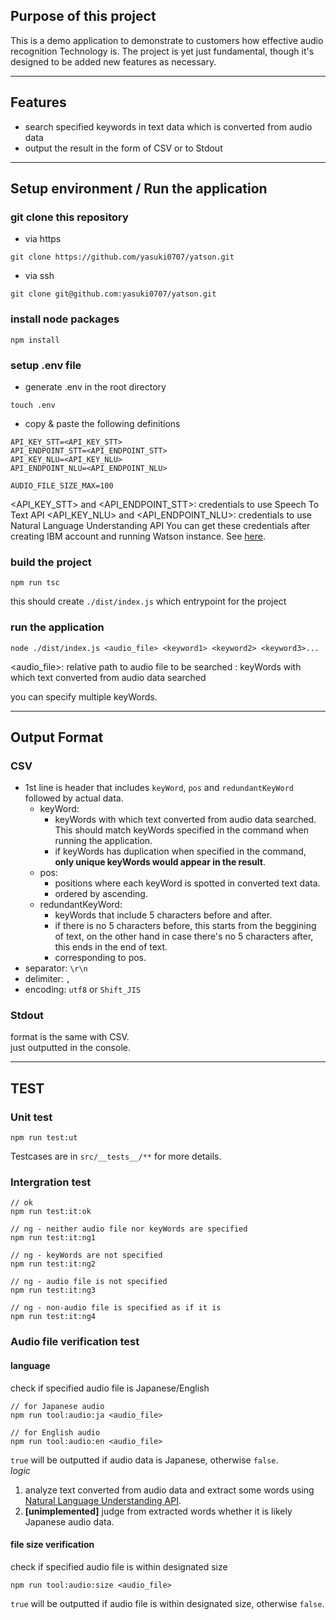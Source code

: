 ## Purpose of this project
This is a demo application to demonstrate to customers how effective audio recognition Technology is.
The project is yet just fundamental, though it's designed to be added new features as necessary.

---

## Features
- search specified keywords in text data which is converted from audio data
- output the result in the form of CSV or to Stdout

---

## Setup environment / Run the application
### git clone this repository
- via https
```
git clone https://github.com/yasuki0707/yatson.git
```
- via ssh
```
git clone git@github.com:yasuki0707/yatson.git
```

### install node packages
```
npm install
```

### setup .env file
- generate .env in the root directory
```
touch .env
```
- copy & paste the following definitions
```
API_KEY_STT=<API_KEY_STT>
API_ENDPOINT_STT=<API_ENDPOINT_STT>
API_KEY_NLU=<API_KEY_NLU>
API_ENDPOINT_NLU=<API_ENDPOINT_NLU>

AUDIO_FILE_SIZE_MAX=100
```
<API_KEY_STT> and <API_ENDPOINT_STT>: credentials to use Speech To Text API
<API_KEY_NLU> and <API_ENDPOINT_NLU>: credentials to use Natural Language Understanding API
You can get these credentials after creating IBM account and running Watson instance. See [here](https://cloud.ibm.com/registration?target=/developer/watson&cm_sp=WatsonPlatform-WatsonServices-_-OnPageNavLink-IBMWatson_SDKs-_-Node).

### build the project
```
npm run tsc
```
this should create `./dist/index.js` which entrypoint for the project

### run the application
```
node ./dist/index.js <audio_file> <keyword1> <keyword2> <keyword3>...
```
<audio_file>: relative path to audio file to be searched
<keywordx>: keyWords with which text converted from audio data searched 

you can specify multiple keyWords.

---

## Output Format
### CSV
- 1st line is header that includes `keyWord`, `pos` and `redundantKeyWord` followed by actual data.
  - keyWord: 
    - keyWords with which text converted from audio data searched. This should match keyWords specified in the command when running the application.
    - if keyWords has duplication when specified in the command, **only unique keyWords would appear in the result**.
  - pos:
    - positions where each keyWord is spotted in converted text data.
    - ordered by ascending.
  - redundantKeyWord:
    - keyWords that include 5 characters before and after.
    - if there is no 5 characters before, this starts from the beggining of text, on the other hand in case there's no 5 characters after, this ends in the end of text.
    - corresponding to pos.
- separator: `\r\n`
- delimiter: `,`
- encoding: `utf8` or `Shift_JIS`

### Stdout
format is the same with CSV.  
just outputted in the console.

---

## TEST
### Unit test
```
npm run test:ut
```
Testcases are in `src/__tests__/**` for more details.

### Intergration test
```
// ok
npm run test:it:ok

// ng - neither audio file nor keyWords are specified
npm run test:it:ng1

// ng - keyWords are not specified
npm run test:it:ng2

// ng - audio file is not specified
npm run test:it:ng3

// ng - non-audio file is specified as if it is
npm run test:it:ng4
```

### Audio file verification test
#### language  
check if specified audio file is Japanese/English  
```
// for Japanese audio
npm run tool:audio:ja <audio_file>

// for English audio
npm run tool:audio:en <audio_file>
```
`true` will be outputted if audio data is Japanese, otherwise `false`.  
*logic*
1. analyze text converted from audio data and extract some words using [Natural Language Understanding API](https://cloud.ibm.com/docs/services/natural-language-understanding/getting-started.html).
2. **[unimplemented]** judge from extracted words whether it is likely Japanese audio data.

#### file size verification  
check if specified audio file is within designated size
```
npm run tool:audio:size <audio_file>
```
`true` will be outputted if audio file is within designated size, otherwise `false`.  
